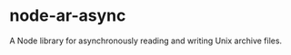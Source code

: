 node-ar-async
=============

A Node library for asynchronously reading and writing Unix archive files.
